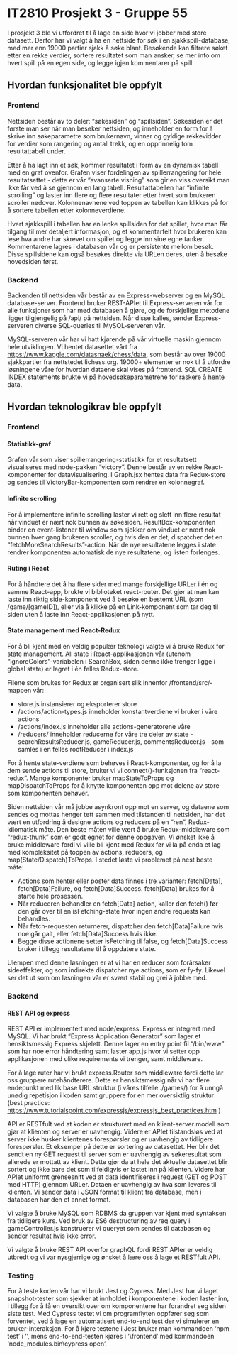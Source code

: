 # IT2810 Prosjekt 3 - Gruppe 55

I prosjekt 3 ble vi utfordret til å lage en side hvor vi jobber med store datasett. Derfor har vi valgt å ha en nettside for søk i en sjakkspill-database, med mer enn 19000 partier sjakk å søke blant. Besøkende kan filtrere søket etter en rekke verdier, sortere resultatet som man ønsker, se mer info om hvert spill på en egen side, og legge igjen kommentarer på spill.

## Hvordan funksjonalitet ble oppfylt

### Frontend

Nettsiden består av to deler: “søkesiden” og “spillsiden”. Søkesiden er det første man ser når man besøker nettsiden, og inneholder en form for å skrive inn søkeparametre som brukernavn, vinner og gyldige rekkevidder for verdier som rangering og antall trekk, og en opprinnelig tom resultattabell under.

Etter å ha lagt inn et søk, kommer resultatet i form av en dynamisk tabell med en graf ovenfor. Grafen viser fordelingen av spillerrangering for hele resultatsettet - dette er vår “avanserte visning” som gir en viss oversikt man ikke får ved å se gjennom en lang tabell. Resultattabellen har “infinite scrolling” og laster inn flere og flere resultater etter hvert som brukeren scroller nedover. Kolonnenavnene ved toppen av tabellen kan klikkes på for å sortere tabellen etter kolonneverdiene.

Hvert sjakkspill i tabellen har en lenke spillsiden for det spillet, hvor man får tilgang til mer detaljert informasjon, og et kommentarfelt hvor brukeren kan lese hva andre har skrevet om spillet og legge inn sine egne tanker. Kommentarene lagres i databasen vår og er persistente mellom besøk. Disse spillsidene kan også besøkes direkte via URLen deres, uten å besøke hovedsiden først.


### Backend

Backenden til nettsiden vår består av en Express-webserver og en MySQL database-server. Frontend bruker REST-APIet til Express-serveren vår for alle funksjoner som har med databasen å gjøre, og de forskjellige metodene ligger tilgjengelig på /api/ på nettsiden. Når disse kalles, sender Express-serveren diverse SQL-queries til MySQL-serveren vår.

MySQL-serveren vår har vi hatt kjørende på vår virtuelle maskin gjennom hele utviklingen. Vi hentet datasettet vårt fra https://www.kaggle.com/datasnaek/chess/data, som består av over 19000 sjakkpartier fra nettstedet lichess.org. 19000+ elementer er nok til å utfordre løsningene våre for hvordan dataene skal vises på frontend. SQL CREATE INDEX statements brukte vi på hovedsøkeparametrene for raskere å hente data.

## Hvordan teknologikrav ble oppfylt

### Frontend

#### Statistikk-graf

Grafen vår som viser spillerrangering-statistikk for et resultatsett visualiseres med node-pakken “victory”. Denne består av en rekke React-komponenter for datavisualisering. I Graph.jsx hentes data fra Redux-store og sendes til VictoryBar-komponenten som rendrer en kolonnegraf.

#### Infinite scrolling

For å implementere infinite scrolling laster vi rett og slett inn flere resultat når vinduet er nært nok bunnen av søkesiden. ResultBox-komponenten binder en event-listener til window som sjekker om vinduet er nært nok bunnen hver gang brukeren scroller, og hvis den er det, dispatcher det en “fetchMoreSearchResults”-action. Når de nye resultatene legges i state rendrer komponenten automatisk de nye resultatene, og listen forlenges.

#### Ruting i React

For å håndtere det å ha flere sider med mange forskjellige URLer i én og samme React-app, brukte vi biblioteket react-router. Det gjør at man kan laste inn riktig side-komponent ved å besøke en bestemt URL (som /game/[gameID]), eller via å klikke på en Link-komponent som tar deg til siden uten å laste inn React-applikasjonen på nytt.

#### State management med React-Redux

For å bli kjent med en veldig populær teknologi valgte vi å bruke Redux for state management. All state i React-applikasjonen vår (utenom “ignoreColors”-variabelen i SearchBox, siden denne ikke trenger ligge i global state) er lagret i én felles Redux-store.

Filene som brukes for Redux er organisert slik innenfor /frontend/src/-mappen vår:
- store.js instansierer og eksporterer store
- /actions/action-types.js inneholder konstantverdiene vi bruker i våre actions
- /actions/index.js inneholder alle actions-generatorene våre
- /reducers/ inneholder reducerne for våre tre deler av state - searchResultsReducer.js, gameReducer.js, commentsReducer.js - som samles i en felles rootReducer i index.js

For å hente state-verdiene som behøves i React-komponenter, og for å la dem sende actions til store, bruker vi vi connect()-funksjonen fra “react-redux”. Mange komponenter bruker mapStateToProps og mapDispatchToProps for å knytte komponenten opp mot delene av store som komponenten behøver.

Siden nettsiden vår må jobbe asynkront opp mot en server, og dataene som sendes og mottas henger tett sammen med tilstanden til nettsiden, har det vært en utfordring å designe actions og reducers på en “ren”, Redux-idiomatisk måte. Den beste måten ville vært å bruke Redux-middleware som “redux-thunk” som er godt egnet for denne oppgaven. Vi ønsket ikke å bruke middleware fordi vi ville bli kjent med Redux før vi la på enda et lag med kompleksitet på toppen av actions, reducers, og map(State/Dispatch)ToProps. I stedet løste vi problemet på nest beste måte:

- Actions som henter eller poster data finnes i tre varianter: fetch[Data], fetch[Data]Failure, og fetch[Data]Success. fetch[Data] brukes for å starte hele prosessen.
- Når reduceren behandler en fetch[Data] action, kaller den fetch() før den går over til en isFetching-state hvor ingen andre requests kan behandles.
- Når fetch-requesten returnerer, dispatcher den fetch[Data]Failure hvis noe går galt, eller fetch[Data]Success hvis ikke.
- Begge disse actionene setter isFetching til false, og fetch[Data]Success bruker i tillegg resultatene til å oppdatere state.

Ulempen med denne løsningen er at vi har en reducer som forårsaker sideeffekter, og som indirekte dispatcher nye actions, som er fy-fy. Likevel ser det ut som om løsningen vår er svært stabil og grei å jobbe med.

### Backend

#### REST API og express

REST API er implementert med node/express. Express er integrert med MySQL.
Vi har brukt “Express Application Generator” som lager et hensiktsmessig Express skjelett. Denne lager en entry point fil “/bin/www” som har noe error håndtering samt laster app.js hvor vi setter opp applikasjonen med ulike requirements vi trenger, samt middleware. 

For å lage ruter har vi brukt express.Router som middleware fordi dette lar oss gruppere rutehåndterere. Dette er hensiktsmessig når vi har flere endepunkt med lik base URL struktur (i våres tilfelle ./games/) for å unngå unødig repetisjon i koden samt gruppere for en mer oversiktlig struktur (best practice: https://www.tutorialspoint.com/expressjs/expressjs_best_practices.htm )

API er RESTfult ved at koden er strukturert med en klient-server modell som gjør at klienten og server er uavhengig. Videre er APIet tilstandsløs ved at server ikke husker klientenes forespørsler og er uavhengig av tidligere forespørsler. Et eksempel på dette er sortering av datasettet. Her blir det sendt en ny GET request til server som er uavhengig av søkeresultat som allerede er mottatt av klient. Dette gjør da at hele det aktuelle datasettet blir sortert og ikke bare det som tilfeldigvis er lastet inn på klienten. Videre har APIet uniformt grensesnitt ved at data identifiseres i request (GET og POST med HTTP) gjennom URLer. Dataen er uavhengig av hva som leveres til klienten. Vi sender data i JSON format til klient fra database, men i databasen har den et annet format. 

Vi valgte å bruke MySQL som RDBMS da gruppen var kjent med syntaksen fra tidligere kurs. Ved bruk av ES6 destructuring av req.query i gameController.js konstruerer vi queryet som sendes til databasen og sender resultat hvis ikke error. 

Vi valgte å bruke REST API overfor graphQL fordi REST APIer er veldig utbredt og vi var nysgjerrige og ønsket å lære oss å lage et RESTfult API.


### Testing

For å teste koden vår har vi brukt Jest og Cypress. Med Jest har vi laget snapshot-tester som sjekker at innholdet i komponentene i koden laster inn, i tillegg for å få en oversikt over om komponentene har forandret seg siden siste test. Med Cypress testet vi om programflyten oppfører seg som forventet, ved å lage en automatisert end-to-end test der vi simulerer en bruker-interaksjon. For å kjøre testene i Jest bruker man kommandoen ‘npm test’ i ‘<rootDir>’, mens end-to-end-testen kjøres i ‘<rootDir>\frontend’ med kommandoen ‘node_modules\.bin\cypress open’. 
